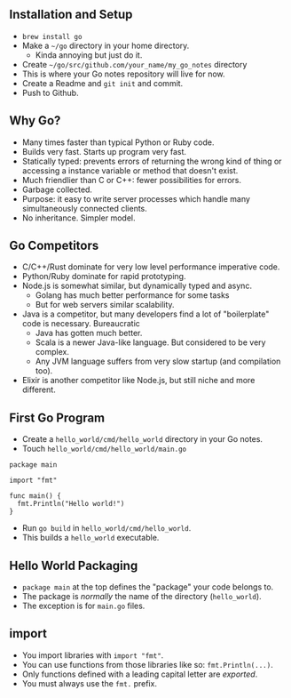 ## Installation and Setup

* `brew install go`
* Make a `~/go` directory in your home directory.
    * Kinda annoying but just do it.
* Create `~/go/src/github.com/your_name/my_go_notes` directory
* This is where your Go notes repository will live for now.
* Create a Readme and `git init` and commit.
* Push to Github.

## Why Go?

* Many times faster than typical Python or Ruby code.
* Builds very fast. Starts up program very fast.
* Statically typed: prevents errors of returning the wrong kind of
  thing or accessing a instance variable or method that doesn't exist.
* Much friendlier than C or C++: fewer possibilities for errors.
* Garbage collected.
* Purpose: it easy to write server processes which handle many
  simultaneously connected clients.
* No inheritance. Simpler model.

## Go Competitors

* C/C++/Rust dominate for very low level performance imperative code.
* Python/Ruby dominate for rapid prototyping.
* Node.js is somewhat similar, but dynamically typed and async.
  * Golang has much better performance for some tasks
  * But for web servers similar scalability.
* Java is a competitor, but many developers find a lot of "boilerplate"
  code is necessary. Bureaucratic
  * Java has gotten much better.
  * Scala is a newer Java-like language. But considered to be very
    complex.
  * Any JVM language suffers from very slow startup (and compilation
    too).
* Elixir is another competitor like Node.js, but still niche and more
  different.

## First Go Program

* Create a `hello_world/cmd/hello_world` directory in your Go notes.
* Touch `hello_world/cmd/hello_world/main.go`

```
package main

import "fmt"

func main() {
  fmt.Println("Hello world!")
}
```

* Run `go build` in `hello_world/cmd/hello_world`.
* This builds a `hello_world` executable.

## Hello World Packaging

* `package main` at the top defines the "package" your code belongs to.
* The package is *normally* the name of the directory (`hello_world`).
* The exception is for `main.go` files.

## import

* You import libraries with `import "fmt"`.
* You can use functions from those libraries like so:
  `fmt.Println(...)`.
* Only functions defined with a leading capital letter are *exported*.
* You must always use the `fmt.` prefix.
